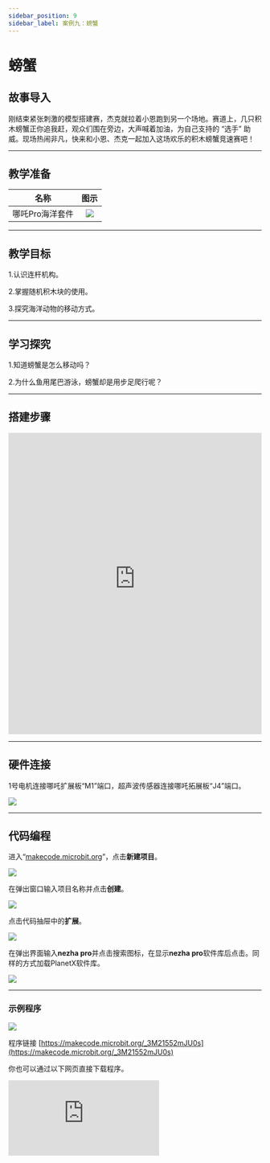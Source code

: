 ```yaml
---
sidebar_position: 9
sidebar_label: 案例九：螃蟹
---
```


# 螃蟹
## 故事导入
刚结束紧张刺激的模型搭建赛，杰克就拉着小恩跑到另一个场地。赛道上，几只积木螃蟹正你追我赶，观众们围在旁边，大声喊着加油，为自己支持的 “选手” 助威。现场热闹非凡，快来和小恩、杰克一起加入这场欢乐的积木螃蟹竞速赛吧！

--- 

## 教学准备

|     名称     |            图示            |
| :----------: | :--------------------------: |
|   哪吒Pro海洋套件  |   ![](https://wiki-media-ef.oss-cn-hongkong.aliyuncs.com/docs/microbit/building-blocks/nezha-pro-ocean-kit/nezha-pro-ocean-kit-products-introduction-002.png.png)  |

--- 
## 教学目标 

1.认识连杆机构。

2.掌握随机积木块的使用。

3.探究海洋动物的移动方式。

--- 

## 学习探究

1.知道螃蟹是怎么移动吗？

2.为什么鱼用尾巴游泳，螃蟹却是用步足爬行呢？

--- 
## 搭建步骤

<embed src="https://wiki-media-ef.oss-cn-hongkong.aliyuncs.com/docs/microbit/building-blocks/nezha-pro-ocean-kit/setup-diagram/case09/nezha-pro-ocean-kit-step-09-1.png.pdf" type="application/pdf" width="100%" height="600px" />

--- 

## 硬件连接

1号电机连接哪吒扩展板“M1”端口，超声波传感器连接哪吒拓展板“J4”端口。

![](https://wiki-media-ef.oss-cn-hongkong.aliyuncs.com/docs/microbit/building-blocks/nezha-pro-ocean-kit/setup-diagram/case09/nezha-pro-ocean-kit-step-09-2.png.png)

--- 
## 代码编程

进入“[makecode.microbit.org](https://makecode.microbit.org)”，点击**新建项目**。

![](https://wiki-media-ef.oss-cn-hongkong.aliyuncs.com/docs/microbit/building-blocks/microbit-space-science-kit/images/microbit-space-science-kit-case01-07.png)

在弹出窗口输入项目名称并点击**创建**。

![](https://wiki-media-ef.oss-cn-hongkong.aliyuncs.com/docs/microbit/building-blocks/microbit-space-science-kit/images/microbit-space-science-kit-case01-11.png)

点击代码抽屉中的**扩展**。

![](https://wiki-media-ef.oss-cn-hongkong.aliyuncs.com/docs/microbit/building-blocks/microbit-space-science-kit/images/microbit-space-science-kit-case01-09.png)

在弹出界面输入**nezha pro**并点击搜索图标，在显示**nezha pro**软件库后点击。同样的方式加载PlanetX软件库。

![](https://wiki-media-ef.oss-cn-hongkong.aliyuncs.com/docs/microbit/building-blocks/microbit-space-science-kit/images/microbit-space-science-kit-case01-10.png)

---
### 示例程序

![](https://wiki-media-ef.oss-cn-hongkong.aliyuncs.com/docs/microbit/building-blocks/nezha-pro-ocean-kit/setup-diagram/case09/nezha-pro-ocean-kit-step-09-3.png.png)

程序链接
[https://makecode.microbit.org/_3M21552mJU0s](https://makecode.microbit.org/_3M21552mJU0s)

你也可以通过以下网页直接下载程序。

<div
    style={{
        position: 'relative',
        paddingBottom: '60%',
        overflow: 'hidden',
    }}
>
    <iframe
        src="https://makecode.microbit.org/_3M21552mJU0s"
        frameborder="0"
        sandbox="allow-popups allow-forms allow-scripts allow-same-origin"
        style={{
            position: 'absolute',
            width: '100%',
            height: '100%',
        }}
    />
</div>

---
### 下载程序

使用 USB 线连接 PC 和 micro:bit V2。

![](https://wiki-media-ef.oss-cn-hongkong.aliyuncs.com/docs/microbit/building-blocks/microbit-space-science-kit/images/microbit-space-science-kit-manual03.gif)

连接成功后，电脑上会识别出一个名为 MICROBIT 的盘符。

![](https://wiki-media-ef.oss-cn-hongkong.aliyuncs.com/docs/microbit/building-blocks/microbit-space-science-kit/images/microbit-space-science-kit-manual06.png)

点击左下角的![](https://wiki-media-ef.oss-cn-hongkong.aliyuncs.com/docs/microbit/building-blocks/microbit-space-science-kit/images/microbit-space-science-kit-manual07.png)，选择**Connect Device**。

![](https://wiki-media-ef.oss-cn-hongkong.aliyuncs.com/docs/microbit/building-blocks/microbit-space-science-kit/images/microbit-space-science-kit-manual11.png)

点击![](https://wiki-media-ef.oss-cn-hongkong.aliyuncs.com/docs/microbit/building-blocks/microbit-space-science-kit/images/microbit-space-science-kit-manual08.png)。

![](https://wiki-media-ef.oss-cn-hongkong.aliyuncs.com/docs/microbit/building-blocks/microbit-space-science-kit/images/microbit-space-science-kit-manual12.png)

点击![](https://wiki-media-ef.oss-cn-hongkong.aliyuncs.com/docs/microbit/building-blocks/microbit-space-science-kit/images/microbit-space-science-kit-manual09.png)。

![](https://wiki-media-ef.oss-cn-hongkong.aliyuncs.com/docs/microbit/building-blocks/microbit-space-science-kit/images/microbit-space-science-kit-manual13.png)

在弹出窗口选择 **BBC micro:bit CMSIS-DAP**，然后选择**连接**，至此，我们的 micro:bit 就已经连接成功。

![](https://wiki-media-ef.oss-cn-hongkong.aliyuncs.com/docs/microbit/building-blocks/microbit-space-science-kit/images/microbit-space-science-kit-manual14.png)

点击**下载程序**

![](https://wiki-media-ef.oss-cn-hongkong.aliyuncs.com/docs/microbit/building-blocks/microbit-space-science-kit/images/microbit-space-science-kit-manual10.png)

---
## 案例演示

超声波检测到物体距离＞2CM且＜10CM时，螃蟹随机向左或向右移动。

**图片**

---
## 扩展知识

### 螃蟹

螃蟹是软甲纲十足目短尾次目的通称，以下将从其种类分布、形态特征、生活习性、主要价值等维度展开详细介绍：

### 1、种类与分布

全球种类：全世界蟹类约有 4700 种.

### 2、栖息环境：

海洋： 多数蟹类以海为生，热带浅海种类最多，如蛙蟹科、馒头蟹科等主要生活在沿岸一带；方蟹科、沙蟹科生活在广阔的潮间带；还有一些如漂泊蟹和弓腿蟹能附着在木材或其他漂浮物上生活；不少蟹类与其他动物共栖，如豆蟹类常潜入一些软体动物的外套腔中。

淡水： 一些蟹类完全在淡水中生长繁殖，如中华绒螯蟹，在江、河、湖、溪都有分布，溪蟹主要分布于热带地区，并扩展至亚热带和温带边缘区，多在山溪石下或溪岸两旁的水草丛和泥沙间。

半咸水： 如青蟹，喜居在海淡水交汇的近岸浅海和河口处的泥沙底内。

### 3、形态特征
身体结构： 螃蟹身体分为头胸部与腹部。头胸部的背面覆以头胸甲，形状因种而异，额部中央具第 1、2 对触角，外侧是有柄的复眼，口器包括 1 对大颚，2 对小颚和 3 对颚足。头胸甲两侧有 5 对胸足，腹部退化，扁平，曲折在头胸部的腹面。

附肢特点： 雄性腹部窄长，多呈三角形，只有前两对附肢变形为交接器；雌性腹部宽阔，第 2-5 节各具 1 对双枝型附肢，密布刚毛，用以抱卵。第一对螯足，既是掘洞的工具，又是防御和进攻的武器，其余四对是用来步行的步足，每只脚都由七节组成，关节只能上下活动。

### 4、生活习性
觅食行为： 绝大部分的蟹类为杂食性，仅有一部分为肉食性，还有少部分是植食性或腐食性。肉食性蟹类会运用多种方法捕获猎物，如埋伏、潜袭或是集中地追逐；植食性蟹类主要包括食藻类和食维管束植物两种类型。

自我保护： 蟹类具有多种自我保护功能，大螯可用于自卫和格斗，甲壳上的硬刺能让捕食者难以靠近，部分蟹类还善于伪装。此外，蟹类在遇到危险时常有自切和再生现象，大螯以及 4 对步足的自切较为常见。

活动特点： 绝大部分蟹类利用 4 对步足爬行和奔跑，通常斜向或直向，也有部分蟹类使用较少对数的步足行动。有些蟹类行动速度很快，如沙蟹在沙滩上快速奔跑速度可达 1-1.6 米每秒。善于游泳的蟹类，如梭子蟹，使用桨形的步足向前或向后打水移动。

攻击防御： 蟹类之间的攻击性互动通常分为一系列步骤或阶段，攻击行为一般发生在雄性蟹类之间，起始通常是从侧面螯的展示开始，接着通过彼此前足的交替伸展和收缩来进行推拉运动，最后收缩螯肢肌肉来施加力量，决出胜负。

### 5、主要价值

食用价值： 蟹肉味道鲜美，营养丰富，含有丰富的蛋白质、微量元素以及维生素等。常见的食用蟹有三疣梭子蟹、远海梭子蟹、青蟹和中华绒螯蟹等。

药用价值： 螃蟹性寒、味咸，归肝、胃经，有清热解毒、补骨添髓、养筋活血、通经络等功效，对于淤血、损伤、黄疸、腰腿酸痛和风湿性关节炎等疾病有一定的食疗效果。

经济价值： 蟹类的养殖和捕捞是许多地区重要的经济产业，为当地带来了可观的收入，同时也带动了相关产业的发展，如加工、运输、销售等。

生态价值： 螃蟹在生态系统中扮演着重要角色，它们是许多水生生物的食物来源，同时也通过摄食和挖掘等活动影响着水生生态系统的物质循环和能量流动。

